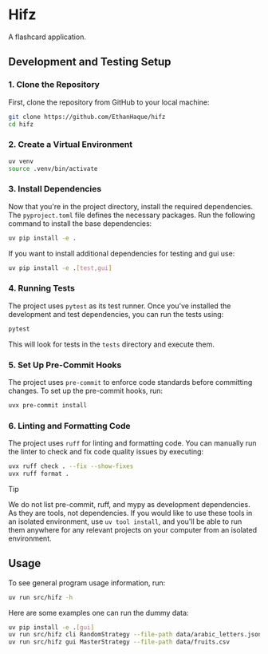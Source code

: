# Hifz

A flashcard application.

## Development and Testing Setup

### 1. Clone the Repository

First, clone the repository from GitHub to your local machine:

```bash
git clone https://github.com/EthanHaque/hifz
cd hifz
```

### 2. Create a Virtual Environment

```bash
uv venv
source .venv/bin/activate
```

### 3. Install Dependencies

Now that you're in the project directory, install the required dependencies. The `pyproject.toml` file defines the necessary packages. Run the following command to install the base dependencies:

```bash
uv pip install -e .
```

If you want to install additional dependencies for testing and gui use:

```bash
uv pip install -e .[test,gui]
```

### 4. Running Tests

The project uses `pytest` as its test runner. Once you’ve installed the development and test dependencies, you can run the tests using:

```bash
pytest
```

This will look for tests in the `tests` directory and execute them.

### 5. Set Up Pre-Commit Hooks

The project uses `pre-commit` to enforce code standards before committing changes. To set up the pre-commit hooks, run:

```bash
uvx pre-commit install
```

### 6. Linting and Formatting Code

The project uses `ruff` for linting and formatting code. You can manually run the linter to check and fix code quality issues by executing:

```bash
uvx ruff check . --fix --show-fixes
uvx ruff format .
```

> [!TIP]
> We do not list pre-commit, ruff, and mypy as development dependencies. As they are tools, not dependencies. If you would like to use these tools in an isolated environment, use `uv tool install`, and you'll be able to run them anywhere for any relevant projects on your computer from an isolated environment.

## Usage

To see general program usage information, run:
```bash
uv run src/hifz -h
```

Here are some examples one can run the dummy data:
```bash
uv pip install -e .[gui]
uv run src/hifz cli RandomStrategy --file-path data/arabic_letters.json
uv run src/hifz gui MasterStrategy --file-path data/fruits.csv
```
